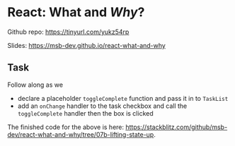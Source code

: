 # React: What and _Why_?

Github repo: https://tinyurl.com/yukz54rp

Slides: https://msb-dev.github.io/react-what-and-why

## Task

Follow along as we

- declare a placeholder `toggleComplete` function and pass it in to `TaskList`
- add an `onChange` handler to the task checkbox and call the `toggleComplete` handler then the box is clicked

The finished code for the above is here: https://stackblitz.com/github/msb-dev/react-what-and-why/tree/07b-lifting-state-up.

